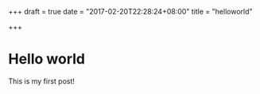 +++
draft = true
date = "2017-02-20T22:28:24+08:00"
title = "helloworld"

+++

# Hello world

This is my first post!
